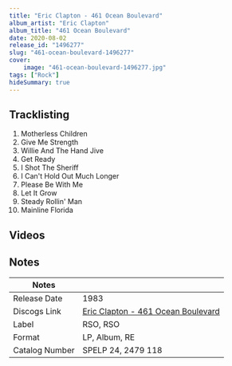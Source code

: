 ```yaml
---
title: "Eric Clapton - 461 Ocean Boulevard"
album_artist: "Eric Clapton"
album_title: "461 Ocean Boulevard"
date: 2020-08-02
release_id: "1496277"
slug: "461-ocean-boulevard-1496277"
cover:
    image: "461-ocean-boulevard-1496277.jpg"
tags: ["Rock"]
hideSummary: true
---
```


## Tracklisting
1. Motherless Children
2. Give Me Strength
3. Willie And The Hand Jive
4. Get Ready
5. I Shot The Sheriff
6. I Can't Hold Out Much Longer
7. Please Be With Me
8. Let It Grow
9. Steady Rollin' Man
10. Mainline Florida

## Videos


## Notes

| Notes          |             |
| ---------------| ----------- |
| Release Date   | 1983 |
| Discogs Link   | [Eric Clapton - 461 Ocean Boulevard](https://www.discogs.com/release/1496277) |
| Label          | RSO, RSO |
| Format         | LP, Album, RE |
| Catalog Number | SPELP 24, 2479 118 |

